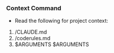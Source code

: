 ### Context Command
- Read the following for project context:
1. /CLAUDE.md
2. /coderules.md
3. $ARGUMENTS $ARGUMENTS

